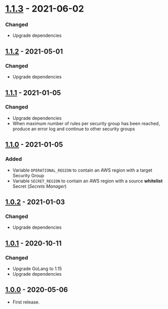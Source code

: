 # [1.1.3] - 2021-06-02
### Changed
- Upgrade dependencies

## [1.1.2] - 2021-05-01
### Changed
- Upgrade dependencies

## [1.1.1] - 2021-01-05
### Changed
- Upgrade dependencies
- When maximum number of rules per security group has been reached, produce an error log and continue to other security groups

## [1.1.0] - 2021-01-05
### Added
- Variable `OPERATIONAL_REGION` to contain an AWS region with a target Security Group
- Variable `SECRET_REGION` to contain an AWS region with a source **whitelist** Secret (*Secrets Manager*)

## [1.0.2] - 2021-01-03
### Changed
- Upgrade dependencies

## [1.0.1] - 2020-10-11
### Changed
- Upgrade GoLang to 1.15
- Upgrade dependencies

## [1.0.0] - 2020-05-06
- First release.

[1.1.3]: https://github.com/ReasonSoftware/security-group-manager/compare/v1.1.2...v1.1.3
[1.1.2]: https://github.com/ReasonSoftware/security-group-manager/compare/v1.1.1...v1.1.2
[1.1.1]: https://github.com/ReasonSoftware/security-group-manager/compare/v1.1.0...v1.1.1
[1.1.0]: https://github.com/ReasonSoftware/security-group-manager/compare/v1.0.2...v1.1.0
[1.0.2]: https://github.com/ReasonSoftware/security-group-manager/compare/v1.0.1...v1.0.2
[1.0.1]: https://github.com/ReasonSoftware/security-group-manager/compare/v1.0.0...v1.0.1
[1.0.0]: https://github.com/ReasonSoftware/security-group-manager/releases/tag/v1.0.0
